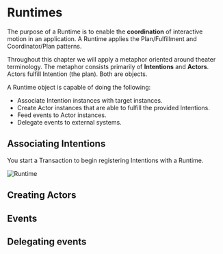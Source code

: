 # Runtimes

The purpose of a Runtime is to enable the **coordination** of interactive motion in an application. A Runtime applies the Plan/Fulfillment and Coordinator/Plan patterns.

Throughout this chapter we will apply a metaphor oriented around theater terminology. The metaphor consists primarily of **Intentions** and **Actors**. Actors fulfill Intention (the plan). Both are objects.

A Runtime object is capable of doing the following:

- Associate Intention instances with target instances.
- Create Actor instances that are able to fulfill the provided Intentions.
- Feed events to Actor instances.
- Delegate events to external systems.

## Associating Intentions

You start a Transaction to begin registering Intentions with a Runtime.


![Runtime](../_assets/RuntimeDiagram.png)  

## Creating Actors

## Events

## Delegating events
